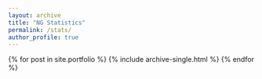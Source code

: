 ```yaml
---
layout: archive
title: "NG Statistics"
permalink: /stats/
author_profile: true
---
```





{% for post in site.portfolio %}
  {% include archive-single.html %}
{% endfor %}
